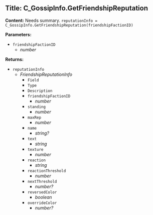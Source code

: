 ## Title: C_GossipInfo.GetFriendshipReputation

**Content:**
Needs summary.
`reputationInfo = C_GossipInfo.GetFriendshipReputation(friendshipFactionID)`

**Parameters:**
- `friendshipFactionID`
  - *number*

**Returns:**
- `reputationInfo`
  - *FriendshipReputationInfo*
    - `Field`
    - `Type`
    - `Description`
    - `friendshipFactionID`
      - *number*
    - `standing`
      - *number*
    - `maxRep`
      - *number*
    - `name`
      - *string?*
    - `text`
      - *string*
    - `texture`
      - *number*
    - `reaction`
      - *string*
    - `reactionThreshold`
      - *number*
    - `nextThreshold`
      - *number?*
    - `reversedColor`
      - *boolean*
    - `overrideColor`
      - *number?*